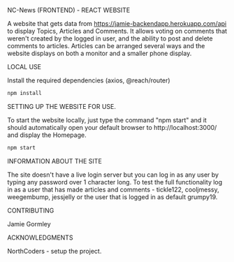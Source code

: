 NC-News (FRONTEND) - REACT WEBSITE

A website that gets data from https://jamie-backendapp.herokuapp.com/api to display Topics, Articles and Comments. It allows voting on comments that weren't created by the logged in user, and the ability to post and delete comments to articles. Articles can be arranged several ways and the website displays on both a monitor and a smaller phone display.

LOCAL USE

Install the required dependencies (axios, @reach/router)

```bash
npm install
```

SETTING UP THE WEBSITE FOR USE.

To start the website locally, just type the command "npm start" and it should automatically open your default browser to http://localhost:3000/ and display the Homepage.

```bash
npm start
```

INFORMATION ABOUT THE SITE

The site doesn't have a live login server but you can log in as any user by typing any password over 1 character long.
To test the full functionality log in as a user that has made articles and comments - tickle122, cooljmessy, weegembump, jessjelly or the user that is logged in as default grumpy19.

CONTRIBUTING

Jamie Gormley

ACKNOWLEDGMENTS

NorthCoders - setup the project.
